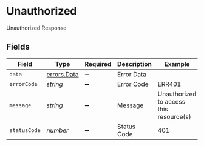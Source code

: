 # Unauthorized

Unauthorized Response


## Fields

| Field                                             | Type                                              | Required                                          | Description                                       | Example                                           |
| ------------------------------------------------- | ------------------------------------------------- | ------------------------------------------------- | ------------------------------------------------- | ------------------------------------------------- |
| `data`                                            | [errors.Data](../../../sdk/models/errors/data.md) | :heavy_minus_sign:                                | Error Data                                        |                                                   |
| `errorCode`                                       | *string*                                          | :heavy_minus_sign:                                | Error Code                                        | ERR401                                            |
| `message`                                         | *string*                                          | :heavy_minus_sign:                                | Message                                           | Unauthorized to access this resource(s)           |
| `statusCode`                                      | *number*                                          | :heavy_minus_sign:                                | Status Code                                       | 401                                               |